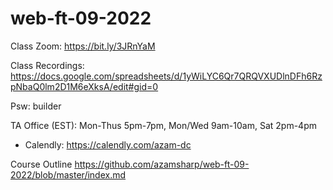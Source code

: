 # web-ft-09-2022

Class Zoom: https://bit.ly/3JRnYaM

Class Recordings: https://docs.google.com/spreadsheets/d/1yWiLYC6Qr7QRQVXUDlnDFh6RzpNbaQ0lm2D1M6eXksA/edit#gid=0 

Psw: builder

TA Office (EST): Mon-Thus 5pm-7pm, Mon/Wed 9am-10am, Sat 2pm-4pm


- Calendly: https://calendly.com/azam-dc


Course Outline
https://github.com/azamsharp/web-ft-09-2022/blob/master/index.md


